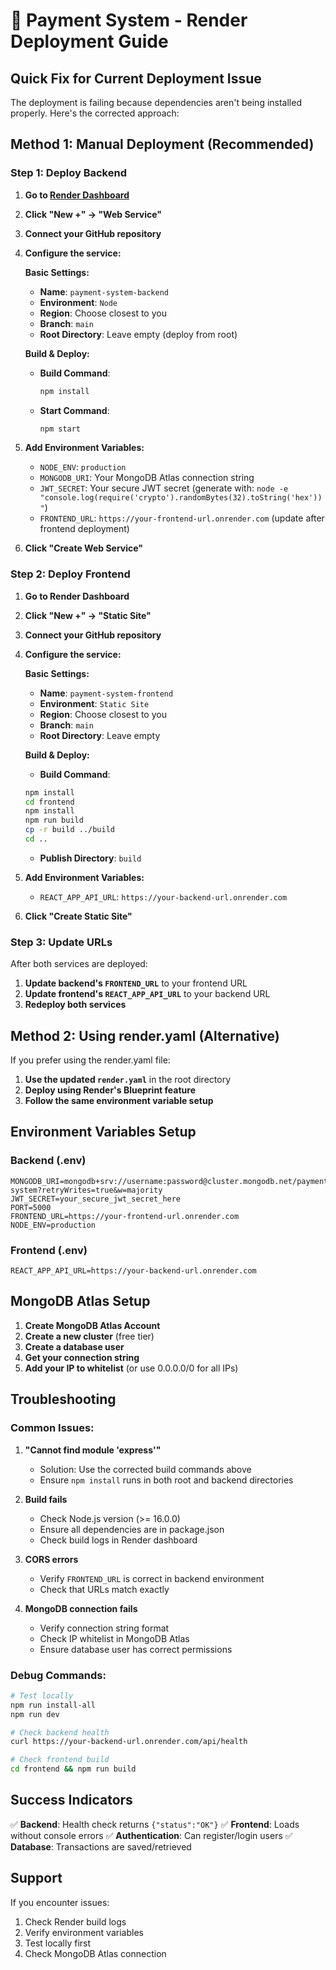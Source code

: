 # 🚀 Payment System - Render Deployment Guide

## Quick Fix for Current Deployment Issue

The deployment is failing because dependencies aren't being installed properly. Here's the corrected approach:

## Method 1: Manual Deployment (Recommended)

### Step 1: Deploy Backend

1. **Go to [Render Dashboard](https://dashboard.render.com/)**
2. **Click "New +" → "Web Service"**
3. **Connect your GitHub repository**
4. **Configure the service:**

   **Basic Settings:**
   - **Name**: `payment-system-backend`
   - **Environment**: `Node`
   - **Region**: Choose closest to you
   - **Branch**: `main`
   - **Root Directory**: Leave empty (deploy from root)

   **Build & Deploy:**
   - **Build Command**: 
     ```bash
     npm install
     ```
   - **Start Command**: 
     ```bash
     npm start
     ```

5. **Add Environment Variables:**
   - `NODE_ENV`: `production`
   - `MONGODB_URI`: Your MongoDB Atlas connection string
   - `JWT_SECRET`: Your secure JWT secret (generate with: `node -e "console.log(require('crypto').randomBytes(32).toString('hex'))"`)
   - `FRONTEND_URL`: `https://your-frontend-url.onrender.com` (update after frontend deployment)

6. **Click "Create Web Service"**

### Step 2: Deploy Frontend

1. **Go to Render Dashboard**
2. **Click "New +" → "Static Site"**
3. **Connect your GitHub repository**
4. **Configure the service:**

   **Basic Settings:**
   - **Name**: `payment-system-frontend`
   - **Environment**: `Static Site`
   - **Region**: Choose closest to you
   - **Branch**: `main`
   - **Root Directory**: Leave empty

   **Build & Deploy:**
   -    **Build Command**: 
     ```bash
     npm install
     cd frontend
     npm install
     npm run build
     cp -r build ../build
     cd ..
     ```
   - **Publish Directory**: `build`

5. **Add Environment Variables:**
   - `REACT_APP_API_URL`: `https://your-backend-url.onrender.com`

6. **Click "Create Static Site"**

### Step 3: Update URLs

After both services are deployed:
1. **Update backend's `FRONTEND_URL`** to your frontend URL
2. **Update frontend's `REACT_APP_API_URL`** to your backend URL
3. **Redeploy both services**

## Method 2: Using render.yaml (Alternative)

If you prefer using the render.yaml file:

1. **Use the updated `render.yaml`** in the root directory
2. **Deploy using Render's Blueprint feature**
3. **Follow the same environment variable setup**

## Environment Variables Setup

### Backend (.env)
```env
MONGODB_URI=mongodb+srv://username:password@cluster.mongodb.net/payment-system?retryWrites=true&w=majority
JWT_SECRET=your_secure_jwt_secret_here
PORT=5000
FRONTEND_URL=https://your-frontend-url.onrender.com
NODE_ENV=production
```

### Frontend (.env)
```env
REACT_APP_API_URL=https://your-backend-url.onrender.com
```

## MongoDB Atlas Setup

1. **Create MongoDB Atlas Account**
2. **Create a new cluster** (free tier)
3. **Create a database user**
4. **Get your connection string**
5. **Add your IP to whitelist** (or use 0.0.0.0/0 for all IPs)

## Troubleshooting

### Common Issues:

1. **"Cannot find module 'express'"**
   - Solution: Use the corrected build commands above
   - Ensure `npm install` runs in both root and backend directories

2. **Build fails**
   - Check Node.js version (>= 16.0.0)
   - Ensure all dependencies are in package.json
   - Check build logs in Render dashboard

3. **CORS errors**
   - Verify `FRONTEND_URL` is correct in backend environment
   - Check that URLs match exactly

4. **MongoDB connection fails**
   - Verify connection string format
   - Check IP whitelist in MongoDB Atlas
   - Ensure database user has correct permissions

### Debug Commands:

```bash
# Test locally
npm run install-all
npm run dev

# Check backend health
curl https://your-backend-url.onrender.com/api/health

# Check frontend build
cd frontend && npm run build
```

## Success Indicators

✅ **Backend**: Health check returns `{"status":"OK"}`
✅ **Frontend**: Loads without console errors
✅ **Authentication**: Can register/login users
✅ **Database**: Transactions are saved/retrieved

## Support

If you encounter issues:
1. Check Render build logs
2. Verify environment variables
3. Test locally first
4. Check MongoDB Atlas connection 